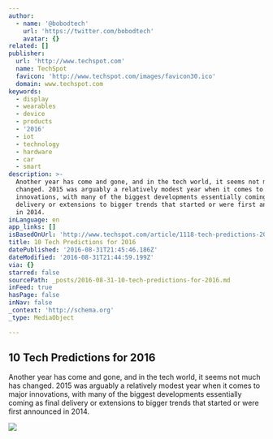 ```yaml
---
author:
  - name: '@bobodtech'
    url: 'https://twitter.com/bobodtech'
    avatar: {}
related: []
publisher:
  url: 'http://www.techspot.com'
  name: TechSpot
  favicon: 'http://www.techspot.com/images/favicon30.ico'
  domain: www.techspot.com
keywords:
  - display
  - wearables
  - device
  - products
  - '2016'
  - iot
  - technology
  - hardware
  - car
  - smart
description: >-
  Another year has come and gone, and in the tech world, it seems not much has
  changed. 2015 was arguably a relatively modest year when it comes to major
  innovations, with many of the biggest developments essentially coming as final
  delivery or extensions to bigger trends that started or were first announced
  in 2014.
inLanguage: en
app_links: []
isBasedOnUrl: 'http://www.techspot.com/article/1118-tech-predictions-2016/'
title: 10 Tech Predictions for 2016
datePublished: '2016-08-31T21:45:46.186Z'
dateModified: '2016-08-31T21:44:59.199Z'
via: {}
starred: false
sourcePath: _posts/2016-08-31-10-tech-predictions-for-2016.md
inFeed: true
hasPage: false
inNav: false
_context: 'http://schema.org'
_type: MediaObject

---
```

<article style=""><h1>10 Tech Predictions for 2016</h1><p>Another year has come and gone, and in the tech world, it seems not much has changed. 2015 was arguably a relatively modest year when it comes to major innovations, with many of the biggest developments essentially coming as final delivery or extensions to bigger trends that started or were first announced in 2014.</p><img src="http://static.techspot.com/articles-info/1118/images/2016-01-06-image-9.jpg" /></article>
